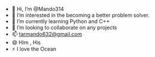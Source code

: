 - 👋 Hi, I’m @Mando314
- 👀 I’m interested in the becoming a better problem solver.
- 🌱 I’m currently learning Python and C++
- 💞️ I’m looking to collaborate on any projects 
- 📫 tarmando632@gmail.com
- 😄 Him , His 
- ⚡ I love the Ocean

<!---
Mando314/Mando314 is a ✨ special ✨ repository because its `README.md` (this file) appears on your GitHub profile.
You can click the Preview link to take a look at your changes.
--->
